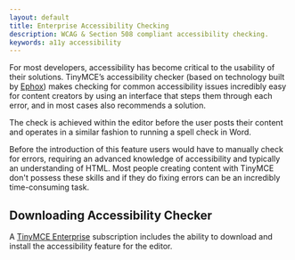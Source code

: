 ```yaml
---
layout: default
title: Enterprise Accessibility Checking
description: WCAG & Section 508 compliant accessibility checking.
keywords: a11y accessibility
---
```


For most developers, accessibility has become critical to the usability of their solutions. TinyMCE’s accessibility checker (based on technology built by [Ephox](http://ephox.com)) makes checking for common accessibility issues incredibly easy for content creators by using an interface that steps them through each error, and in most cases also recommends a solution.

The check is achieved within the editor before the user posts their content and operates in a similar fashion to running a spell check in Word.

Before the introduction of this feature users would have to manually check for errors, requiring an advanced knowledge of accessibility and typically an understanding of HTML. Most people creating content with TinyMCE don't possess these skills and if they do fixing errors can be an incredibly time-consuming task.

## Downloading Accessibility Checker

A [TinyMCE Enterprise](https://www.tinymce.com/pricing/) subscription includes the ability to download and install the accessibility feature for the editor.
